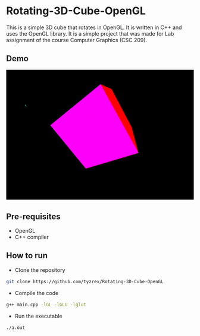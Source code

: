# Rotating-3D-Cube-OpenGL

This is a simple 3D cube that rotates in OpenGL. It is written in C++ and uses the OpenGL library. It is a simple project that was made for Lab assignment of the course Computer Graphics (CSC 209). 

## Demo 

![Demo](demo/demo.gif)

## Pre-requisites

* OpenGL
* C++ compiler

## How to run

* Clone the repository

```bash
git clone https://github.com/tyzrex/Rotating-3D-Cube-OpenGL
```

* Compile the code

```bash
g++ main.cpp -lGL -lGLU -lglut
```

* Run the executable

```bash
./a.out
```
